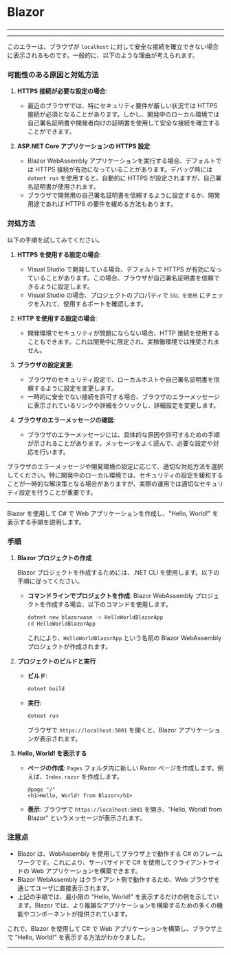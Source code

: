 ###
# Blazor
###

---



---

このエラーは、ブラウザが `localhost` に対して安全な接続を確立できない場合に表示されるものです。一般的に、以下のような理由が考えられます。

### 可能性のある原因と対処方法

1. **HTTPS 接続が必要な設定の場合**:
   - 最近のブラウザでは、特にセキュリティ要件が厳しい状況では HTTPS 接続が必須となることがあります。しかし、開発中のローカル環境では自己署名証明書や開発者向けの証明書を使用して安全な接続を確立することができます。

2. **ASP.NET Core アプリケーションの HTTPS 設定**:
   - Blazor WebAssembly アプリケーションを実行する場合、デフォルトでは HTTPS 接続が有効になっていることがあります。デバッグ時には `dotnet run` を使用すると、自動的に HTTPS が設定されますが、自己署名証明書が使用されます。
   - ブラウザで開発用の自己署名証明書を信頼するように設定するか、開発用途であれば HTTPS の要件を緩める方法もあります。

### 対処方法

以下の手順を試してみてください。

1. **HTTPS を使用する設定の場合**:
   - Visual Studio で開発している場合、デフォルトで HTTPS が有効になっていることがあります。この場合、ブラウザが自己署名証明書を信頼できるように設定します。
   - Visual Studio の場合、プロジェクトのプロパティで `SSL を使用` にチェックを入れて、使用するポートを確認します。

2. **HTTP を使用する設定の場合**:
   - 開発環境でセキュリティが問題にならない場合、HTTP 接続を使用することもできます。これは開発中に限定され、実稼働環境では推奨されません。

3. **ブラウザの設定変更**:
   - ブラウザのセキュリティ設定で、ローカルホストや自己署名証明書を信頼するように設定を変更します。
   - 一時的に安全でない接続を許可する場合、ブラウザのエラーメッセージに表示されているリンクや詳細をクリックし、詳細設定を変更します。

4. **ブラウザのエラーメッセージの確認**:
   - ブラウザのエラーメッセージには、具体的な原因や許可するための手順が示されることがあります。メッセージをよく読んで、必要な設定や対応を行います。

ブラウザのエラーメッセージや開発環境の設定に応じて、適切な対処方法を選択してください。特に開発中のローカル環境では、セキュリティの設定を緩和することが一時的な解決策となる場合がありますが、実際の運用では適切なセキュリティ設定を行うことが重要です。

---

Blazor を使用して C# で Web アプリケーションを作成し、"Hello, World!" を表示する手順を説明します。

### 手順

1. **Blazor プロジェクトの作成**

   Blazor プロジェクトを作成するためには、.NET CLI を使用します。以下の手順に従ってください。

   - **コマンドラインでプロジェクトを作成**:
     Blazor WebAssembly プロジェクトを作成する場合、以下のコマンドを使用します。

     ```bash
     dotnet new blazorwasm -n HelloWorldBlazorApp
     cd HelloWorldBlazorApp
     ```

     これにより、`HelloWorldBlazorApp` という名前の Blazor WebAssembly プロジェクトが作成されます。

2. **プロジェクトのビルドと実行**

   - **ビルド**:
     ```bash
     dotnet build
     ```

   - **実行**:
     ```bash
     dotnet run
     ```

     ブラウザで `https://localhost:5001` を開くと、Blazor アプリケーションが表示されます。

3. **Hello, World! を表示する**

   - **ページの作成**:
     `Pages` フォルダ内に新しい Razor ページを作成します。例えば、`Index.razor` を作成します。

     ```razor
     @page "/"
     <h1>Hello, World! from Blazor</h1>
     ```

   - **表示**:
     ブラウザで `https://localhost:5001` を開き、"Hello, World! from Blazor" というメッセージが表示されます。

### 注意点

- Blazor は、WebAssembly を使用してブラウザ上で動作する C# のフレームワークです。これにより、サーバサイドで C# を使用してクライアントサイドの Web アプリケーションを構築できます。
- Blazor WebAssembly はクライアント側で動作するため、Web ブラウザを通じてユーザに直接表示されます。
- 上記の手順では、最小限の "Hello, World!" を表示するだけの例を示しています。Blazor では、より複雑なアプリケーションを構築するための多くの機能やコンポーネントが提供されています。

これで、Blazor を使用して C# で Web アプリケーションを構築し、ブラウザ上で "Hello, World!" を表示する方法がわかりました。

---
